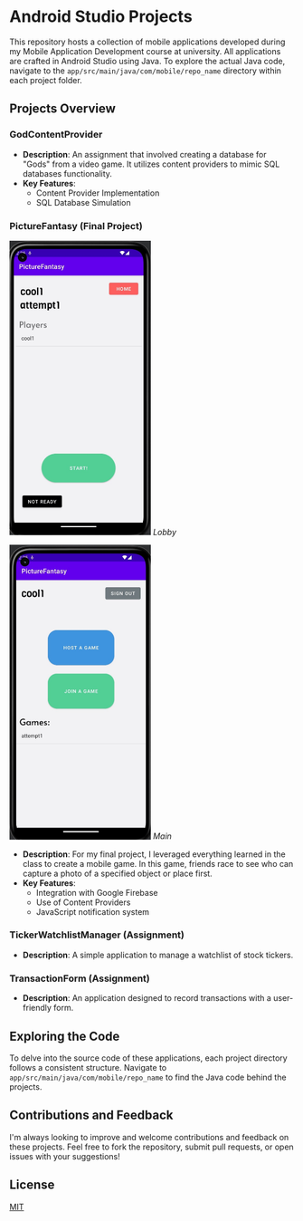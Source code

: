 # Android Studio Projects

This repository hosts a collection of mobile applications developed during my Mobile Application Development course at university. All applications are crafted in Android Studio using Java. To explore the actual Java code, navigate to the `app/src/main/java/com/mobile/repo_name` directory within each project folder.

## Projects Overview

### GodContentProvider
- **Description**: An assignment that involved creating a database for "Gods" from a video game. It utilizes content providers to mimic SQL databases functionality.
- **Key Features**:
  - Content Provider Implementation
  - SQL Database Simulation

### PictureFantasy (Final Project)
<p float="left">
  <img src="https://github.com/yousabg/AndroidStudioProjects/blob/master/lobby.jpg?raw=true" width="250" alt="Picture Fantasy Lobby" />
  <em>Lobby</em>
</p>
<p float="left">
  <img src="https://github.com/yousabg/AndroidStudioProjects/blob/master/main.jpg?raw=true" width="250" alt="Picture Fantasy Main Screen" />
  <em>Main</em>
</p>

- **Description**: For my final project, I leveraged everything learned in the class to create a mobile game. In this game, friends race to see who can capture a photo of a specified object or place first.
- **Key Features**:
  - Integration with Google Firebase
  - Use of Content Providers
  - JavaScript notification system

### TickerWatchlistManager (Assignment)
- **Description**: A simple application to manage a watchlist of stock tickers.

### TransactionForm (Assignment)
- **Description**: An application designed to record transactions with a user-friendly form.

## Exploring the Code
To delve into the source code of these applications, each project directory follows a consistent structure. Navigate to `app/src/main/java/com/mobile/repo_name` to find the Java code behind the projects.

## Contributions and Feedback
I'm always looking to improve and welcome contributions and feedback on these projects. Feel free to fork the repository, submit pull requests, or open issues with your suggestions!

## License
[MIT](https://choosealicense.com/licenses/mit/)
